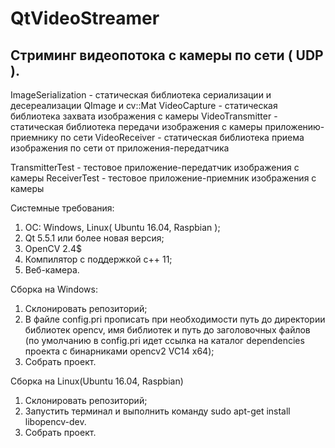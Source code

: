 # QtVideoStreamer
Стриминг видеопотока с камеры по сети ( UDP ).
----------------------------------------------
ImageSerialization - статическая библиотека сериализации и десереализации QImage и cv::Mat
VideoCapture       - статическая библиотека захвата изображения с камеры
VideoTransmitter   - статическая библиотека передачи изображения с камеры приложению-приемнику по сети
VideoReceiver      - статическая библиотека приема изображения по сети от приложения-передатчика

TransmitterTest    - тестовое приложение-передатчик изображения с камеры
ReceiverTest       - тестовое приложение-приемник изображения с камеры

Системные требования:
1. ОС: Windows, Linux( Ubuntu 16.04, Raspbian );
2. Qt 5.5.1 или более новая версия;
3. OpenCV 2.4$
4. Компилятор с поддержкой c++ 11;
5. Веб-камера.

Сборка на Windows:
1. Склонировать репозиторий;
2. В файле config.pri прописать при необходимости путь до директории библиотек opencv, имя библиотек и путь до заголовочных файлов
(по умолчанию в config.pri идет ссылка на каталог dependencies проекта с бинарниками opencv2 VC14 x64);
3. Собрать проект.

Сборка на Linux(Ubuntu 16.04, Raspbian)
1. Склонировать репозиторий;
2. Запустить терминал и выполнить команду sudo apt-get install libopencv-dev.
3. Собрать проект.
